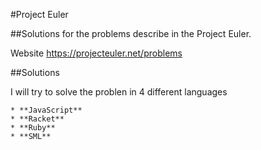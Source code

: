 #Project Euler

##Solutions for the problems describe in the Project Euler.

Website
https://projecteuler.net/problems

##Solutions

I will try to solve the problen in 4 different languages

	* **JavaScript**
	* **Racket**
	* **Ruby**
	* **SML**